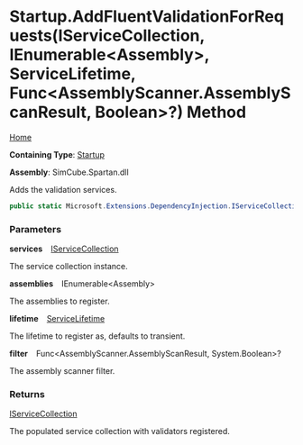 # Startup\.AddFluentValidationForRequests\(IServiceCollection, IEnumerable\<Assembly\>, ServiceLifetime, Func\<AssemblyScanner\.AssemblyScanResult, Boolean\>?\) Method

[Home](../../../README.md)

**Containing Type**: [Startup](../README.md)

**Assembly**: SimCube\.Spartan\.dll

  
Adds the validation services\.

```csharp
public static Microsoft.Extensions.DependencyInjection.IServiceCollection AddFluentValidationForRequests(this Microsoft.Extensions.DependencyInjection.IServiceCollection services, IEnumerable<Assembly> assemblies, Microsoft.Extensions.DependencyInjection.ServiceLifetime lifetime = null, Func<FluentValidation.AssemblyScanner.AssemblyScanResult, bool>? filter = null)
```

### Parameters

**services** &ensp; [IServiceCollection](https://docs.microsoft.com/en-us/dotnet/api/microsoft.extensions.dependencyinjection.iservicecollection)

The service collection instance\.

**assemblies** &ensp; IEnumerable\<Assembly\>

The assemblies to register\.

**lifetime** &ensp; [ServiceLifetime](https://docs.microsoft.com/en-us/dotnet/api/microsoft.extensions.dependencyinjection.servicelifetime)

The lifetime to register as, defaults to transient\.

**filter** &ensp; Func\<AssemblyScanner\.AssemblyScanResult, System\.Boolean\>?

The assembly scanner filter\.

### Returns

[IServiceCollection](https://docs.microsoft.com/en-us/dotnet/api/microsoft.extensions.dependencyinjection.iservicecollection)

The populated service collection with validators registered\.